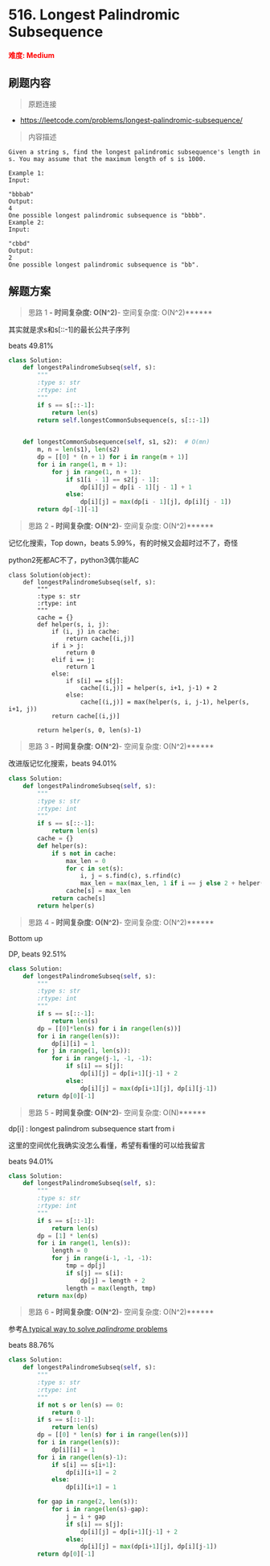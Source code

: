 # 516. Longest Palindromic Subsequence

**<font color=red>难度: Medium</font>**

## 刷题内容

> 原题连接

* https://leetcode.com/problems/longest-palindromic-subsequence/

> 内容描述

```
Given a string s, find the longest palindromic subsequence's length in s. You may assume that the maximum length of s is 1000.

Example 1:
Input:

"bbbab"
Output:
4
One possible longest palindromic subsequence is "bbbb".
Example 2:
Input:

"cbbd"
Output:
2
One possible longest palindromic subsequence is "bb".
```

## 解题方案

> 思路 1
******- 时间复杂度: O(N^2)******- 空间复杂度: O(N^2)******

其实就是求s和s[::-1]的最长公共子序列

beats 49.81%


```python
class Solution:
    def longestPalindromeSubseq(self, s):
        """
        :type s: str
        :rtype: int
        """
        if s == s[::-1]:
            return len(s)
        return self.longestCommonSubsequence(s, s[::-1])

        
    def longestCommonSubsequence(self, s1, s2):  # O(mn)
        m, n = len(s1), len(s2)
        dp = [[0] * (n + 1) for i in range(m + 1)]
        for i in range(1, m + 1):
            for j in range(1, n + 1):
                if s1[i - 1] == s2[j - 1]:
                    dp[i][j] = dp[i - 1][j - 1] + 1
                else:
                    dp[i][j] = max(dp[i - 1][j], dp[i][j - 1])
        return dp[-1][-1]
```

> 思路 2
******- 时间复杂度: O(N^2)******- 空间复杂度: O(N^2)******


记忆化搜索，Top down，beats 5.99%，有的时候又会超时过不了，奇怪

python2死都AC不了，python3偶尔能AC

```
class Solution(object):
    def longestPalindromeSubseq(self, s):
        """
        :type s: str
        :rtype: int
        """
        cache = {}
        def helper(s, i, j):
            if (i, j) in cache:
                return cache[(i,j)]
            if i > j:
                return 0
            elif i == j:
                return 1
            else:
                if s[i] == s[j]:
                    cache[(i,j)] = helper(s, i+1, j-1) + 2
                else:
                    cache[(i,j)] = max(helper(s, i, j-1), helper(s, i+1, j))
            return cache[(i,j)]
        
        return helper(s, 0, len(s)-1)
```

> 思路 3
******- 时间复杂度: O(N^2)******- 空间复杂度: O(N^2)******


改进版记忆化搜索，beats 94.01%

```python
class Solution:
    def longestPalindromeSubseq(self, s):
        """
        :type s: str
        :rtype: int
        """
        if s == s[::-1]:
            return len(s)
        cache = {}
        def helper(s):
            if s not in cache:
                max_len = 0    
                for c in set(s):
                    i, j = s.find(c), s.rfind(c)
                    max_len = max(max_len, 1 if i == j else 2 + helper(s[i+1:j]))
                cache[s] = max_len
            return cache[s]
        return helper(s)
```


> 思路 4
******- 时间复杂度: O(N^2)******- 空间复杂度: O(N^2)******

Bottom up 

DP, beats 92.51%


```python
class Solution:
    def longestPalindromeSubseq(self, s):
        """
        :type s: str
        :rtype: int
        """
        if s == s[::-1]:
            return len(s)
        dp = [[0]*len(s) for i in range(len(s))]
        for i in range(len(s)):
            dp[i][i] = 1
        for j in range(1, len(s)):
            for i in range(j-1, -1, -1):
                if s[i] == s[j]:
                    dp[i][j] = dp[i+1][j-1] + 2
                else:
                    dp[i][j] = max(dp[i+1][j], dp[i][j-1])
        return dp[0][-1]
```


> 思路 5
******- 时间复杂度: O(N^2)******- 空间复杂度: O(N)******


dp[i] : longest palindrom subsequence start from i

这里的空间优化我确实没怎么看懂，希望有看懂的可以给我留言

beats 94.01%

```python
class Solution:
    def longestPalindromeSubseq(self, s):
        """
        :type s: str
        :rtype: int
        """
        if s == s[::-1]:
            return len(s)
        dp = [1] * len(s)
        for i in range(1, len(s)):
            length = 0
            for j in range(i-1, -1, -1):
                tmp = dp[j]
                if s[j] == s[i]:
                    dp[j] = length + 2
                length = max(length, tmp)
        return max(dp)
```

> 思路 6
******- 时间复杂度: O(N^2)******- 空间复杂度: O(N^2)******

参考[A typical way to solve *palindrome* problems](https://leetcode.com/problems/longest-palindromic-subsequence/discuss/99118/A-typical-way-to-solve-*palindrome*-problems)

beats 88.76%

```python
class Solution:
    def longestPalindromeSubseq(self, s):
        """
        :type s: str
        :rtype: int
        """
        if not s or len(s) == 0:
            return 0
        if s == s[::-1]:
            return len(s)
        dp = [[0] * len(s) for i in range(len(s))]
        for i in range(len(s)):
            dp[i][i] = 1
        for i in range(len(s)-1):
            if s[i] == s[i+1]:
                dp[i][i+1] = 2
            else:
                dp[i][i+1] = 1

        for gap in range(2, len(s)):
            for i in range(len(s)-gap):
                j = i + gap
                if s[i] == s[j]:
                    dp[i][j] = dp[i+1][j-1] + 2
                else:
                    dp[i][j] = max(dp[i+1][j], dp[i][j-1])
        return dp[0][-1]
```




























